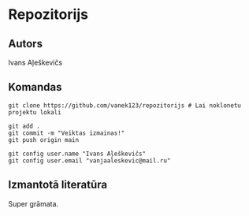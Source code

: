 # Repozitorijs
## Autors
Ivans Aļeškevičs


## Komandas
```
git clone https://github.com/vanek123/repozitorijs # Lai noklonetu projektu lokali

git add .
git commit -m "Veiktas izmainas!"
git push origin main

git config user.name "Ivans Aļeškevičs"
git config user.email "vanjaaleskevic@mail.ru"

```

## Izmantotā literatūra
Super grāmata.